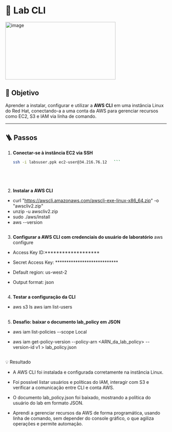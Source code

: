 # 🧪 Lab CLI

<img width="344" height="180" alt="image" src="https://github.com/user-attachments/assets/251562df-04c3-40a2-9aa9-b137856ebbbc" />



## 🎯 Objetivo
Aprender a instalar, configurar e utilizar a **AWS CLI** em uma instância Linux do Red Hat, conectando-a a uma conta da AWS para gerenciar recursos como EC2, S3 e IAM via linha de comando.

---

## 🪜 Passos

1. **Conectar-se à instância EC2 via SSH**
   ```bash
   ssh -i labsuser.ppk ec2-user@34.216.76.12   ```
   

  
##
2. **Instalar a AWS CLI**

* curl "https://awscli.amazonaws.com/awscli-exe-linux-x86_64.zip" -o "awscliv2.zip"
* unzip -u awscliv2.zip
* sudo ./aws/install
* aws --version

##

3. **Configurar a AWS CLI com credenciais do usuário de laboratório**
aws configure

 * Access Key ID:*******************

 * Secret Access Key: ****************************
 * Default region: us-west-2
 
 * Output format: json

##

4. **Testar a configuração da CLI**

* aws s3 ls
  aws iam list-users

##

5. **Desafio: baixar o documento lab_policy em JSON**


* aws iam list-policies --scope Local

* aws iam get-policy-version --policy-arn <ARN_da_lab_policy> --version-id v1 > lab_policy.json


##
💡 Resultado

*  A AWS CLI foi instalada e configurada corretamente na instância Linux.

*  Foi possível listar usuários e políticas do IAM, interagir com S3 e verificar a comunicação entre CLI e conta AWS.

*  O documento lab_policy.json foi baixado, mostrando a política do usuário do lab em formato JSON.

*  Aprendi a gerenciar recursos da AWS de forma programática, usando linha de comando, sem depender do console gráfico, o que agiliza operações e permite automação.







